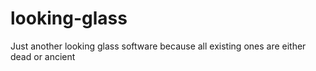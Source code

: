 # looking-glass
Just another looking glass software because all existing ones are either dead or ancient
